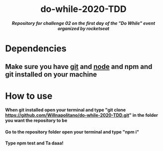 # <h1 align="center">do-while-2020-TDD</h1>
  
#### <h5 align="center">Repository for challenge 02 on the first day of the "Do While" event organized by rocketseat</h5>


# Dependencies

## Make sure you have [git](https://git-scm.com/downloads) and [node](https://nodejs.org/en/) and npm and git installed on your machine

# How to use

#### When git installed open your terminal and type "git clone https://github.com/Willnapolitano/do-while-2020-TDD.git" in the folder you want the repository to be

#### Go to the repository folder open your terminal and type "npm i"

#### Type npm test and Ta daaa!

